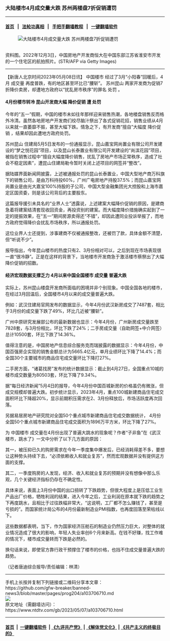 ### 大陆楼市4月成交量大跌 苏州两楼盘7折促销遭罚
------------------------

#### [首页](https://github.com/gfw-breaker/banned-news3/blob/master/README.md) &nbsp;&nbsp;|&nbsp;&nbsp; [法轮功真相](https://github.com/begood0513/basic/blob/master/README.md)  &nbsp;&nbsp;|&nbsp;&nbsp; [手把手翻墙教程](https://github.com/gfw-breaker/guides/wiki)  &nbsp;&nbsp;|&nbsp;&nbsp; [一键翻墙软件](https://github.com/gfw-breaker/nogfw/blob/master/README.md)  



<div><div class="featured_image">
 <figure>
  <img alt="大陆楼市4月成交量大跌 苏州两楼盘7折促销遭罚" src="https://i.ntdtv.com/assets/uploads/2023/05/id103706713-GettyImages-1245374727-crop-800x450-800x450.jpg"/>
 </figure><br/>
 <span class="caption">
  资料图。2022年12月3日，中国房地产开发商恒大在中国东部江苏省淮安市开发的一个住宅区的航拍照片。(STR/AFP via Getty Images)
 </span>
</div>
</div><hr/>


<div><div class="post_content" itemprop="articleBody">
 <p>
  【新唐人北京时间2023年05月08日讯】
  <ok href="https://www.ntdtv.com/gb/中国楼市.htm">
   中国楼市
  </ok>
  经过了3月“小阳春”回暖后，4月
  <ok href="https://www.ntdtv.com/gb/成交量.htm">
   成交量
  </ok>
  再度普跌，有的地区甚至环比已“腰斩”。
  <ok href="https://www.ntdtv.com/gb/苏州昆山.htm">
   苏州昆山
  </ok>
  两家开发商为促销7折降价卖房，却遭地方政府以“扰乱房市秩序”的罪名
  <ok href="https://www.ntdtv.com/gb/处罚.htm">
   处罚
  </ok>
  。
 </p>
 <h4>
  4月份楼市转冷 昆山开发商大幅
  <ok href="https://www.ntdtv.com/gb/降价促销.htm">
   降价促销
  </ok>
  遭
  <ok href="https://www.ntdtv.com/gb/处罚.htm">
   处罚
  </ok>
 </h4>
 <p>
  今年的“五一”假期，中国的楼市未如往年那样迎来销售热潮，各地楼盘销售反而格外冷清。虽然各地房地产开发商们绞尽脑汁祭出了各式促销花招，销售业绩从4月以来就一直萎靡不振，甚至大幅下跌。情急之下，有开发商“擅自”大幅度
  <ok href="https://www.ntdtv.com/gb/降价促销.htm">
   降价促销
  </ok>
  ，结果却因此遭地方政府处罚。
 </p>
 <p>
  <ok href="https://www.ntdtv.com/gb/苏州昆山.htm">
   苏州昆山
  </ok>
  住建局5月5日发布的一份通报显示，昆山嘉宝网尚置业有限公司开发建设的“梦之悦花园”项目，以及昆山长泰置业有限公司开发建设的“尚滨花园”项目，被指在销售过程中“擅自大幅度降价销售，扰乱了房地产市场正常秩序，造成了社会不稳定因素”，遭昆山住建局勒令暂时关闭上述项目的网签并“整改”。
 </p>
 <p>
  据陆媒界面新闻网披露，上述被通报处罚的昆山长泰置业，中国大型地产商万科旗下的销售公司，是由万科持投60%，广州广电房地产持股37.5%；而昆山嘉宝网尚置业是由光大嘉宝100%持股的子公司，中国大型金融集团光大控股和上海市嘉定区国资委，则是该公司背后的主要股东。
 </p>
 <p>
  这篇报导援引未具名的“业界人士”透露说，上述建案大幅降价促销的原因，是建商急着将建案结清套现收回资金，再投资别的建案。而大幅度降价措施确实起到了一定的提振效果，在“五一”期间房源卖得还“不错”，却因此遭同业投诉举报了，而地方政府觉得降价会扰乱市场秩序，所以通报处罚。
 </p>
 <p>
  这位业界人士还提到，涉事建商不仅被通报整改，还被罚了款，具体金额不清楚，但“听说不少”。
 </p>
 <p>
  报导指出，今年昆山楼市的热度只有2、3月份相对可以，之后到现在市场表现很一直“很冷静”。正是在这样的背景下，当地楼市开发商急于激活楼市蔡祭出了大幅降价促销的招数。
 </p>
 <h4>
  经济宏观数据支撑乏力 4月以来中国全国楼市
  <ok href="https://www.ntdtv.com/gb/成交量.htm">
   成交量
  </ok>
  普遍大跌
 </h4>
 <p>
  实际上，苏州昆山楼盘开发商所面临的困境并非个别现象。中国全国各地的楼市，在经过3月回温后，全国楼市4月以来的成交量普遍大跌。
 </p>
 <p>
  例如：武汉住建局官网发布的数据显示，今年4月份武汉新房成交了7487套，相比于3月份的成交量下跌了49%，环比几近被“腰斩”。
 </p>
 <p>
  广州中原研究发展部公布的最新数据也显示：今年4月份，广州新房成交量跌至7828套，与3月份相比，环比下跌了24%；二手房成交量（自助网签+中介网签）总计10500套，环比下跌了14.36%。
 </p>
 <p>
  值得注意的是，中国房地产信息综合服务克而瑞披露的数据显示：今年4月份，中国百强房企实现的销售金额总计为5665.4亿元，单月业绩环比下降了14.4%；而全国30个主要城市的商品住宅成交量环比下降打27%。
 </p>
 <p>
  二手房方面，“诸葛找房”发布的统计数据显示：截止到4月27日，全国重点10城的楼市成交数量为80503套，环比下降了9.34%。
 </p>
 <p>
  据“每日经济新闻”5月4日的报导，今年4月份中国百城新房的价格虽仍有微涨，但成交规模却普遍大跌。初步统计显示，2023年4月，重点100城新建商品住宅成交面积环比下降超20%，显示前期积压需求在2、3月份释放后，市场活跃度再次回落。
 </p>
 <p>
  另据易居房地产研究院对全国50个重点城市新建商品住宅成交数据统计， 4月份全国50个重点城市新建商品住宅成交面积为1896万平方米，环比下降了27%。
 </p>
 <p>
  为
  <ok href="https://www.ntdtv.com/gb/中国楼市.htm">
   中国楼市
  </ok>
  成交量在4月份出现了普遍大跳水的现象呢？作者“子非鱼”在《武汉楼市，跳水了》一文中分析了以下几方面的原因：
 </p>
 <p>
  其一，被压抑已久的购房需求在今年一季度集中爆发后，已经消耗得差不多，要想让这种势头持续下去，“必须依赖收入和就业复苏”，然而宏观数据并没有提供这方面的支撑。
 </p>
 <p>
  其二，一季度购房的人发现，经济、收入和就业复苏的预期并没有想像中那么乐观，几个关键经济指标仍存在不确定性。
 </p>
 <p>
  具体来说，表面上3月份中国的出口扭转了下跌趋势，但很大程度上是压低工业生产品出厂价格，牺牲利润的结果，进入今年之后，工业利润在原本就下跌的趋势之下再度跳水，且相比于过往跌幅非常大，“这说明，工厂都不怎么赚钱了，甚至是亏损的”。而国家统计局公布的4月份最新制造业PMI指数，也再度回落至荣枯线以下。
 </p>
 <p>
  这些数据都表明，当下，作为国家经济压舱石的制造业仍然压力巨大，对整体的就业情况造成了很大的影响，年轻人失业率创6个月来新高。在钱不好赚，找工作难的情况下，楼市成交量转而下跌是必然的。
 </p>
 <p>
  换句话来说，即使官方靠行政干预撑住了楼市的价格，也挡不住成交量普遍大跌的趋势。
 </p>
 <p>
  （记者唐迪综合报导/责任编辑：林清）
 </p>
 <div class="single_ad">
 </div>
</div>
</div>
<hr/>
手机上长按并复制下列链接或二维码分享本文章：<br/>
https://github.com/gfw-breaker/banned-news3/blob/master/pages/prog204/a103706710.md <br/>
<a href='https://github.com/gfw-breaker/banned-news3/blob/master/pages/prog204/a103706710.md'><img src='https://github.com/gfw-breaker/banned-news3/blob/master/pages/prog204/a103706710.md.png'/></a> <br/>
原文地址（需翻墙访问）：https://www.ntdtv.com/gb/2023/05/07/a103706710.html


------------------------
#### [首页](https://github.com/gfw-breaker/banned-news3/blob/master/README.md) &nbsp;|&nbsp; [一键翻墙软件](https://github.com/gfw-breaker/nogfw/blob/master/README.md) &nbsp;| [《九评共产党》](https://github.com/gfw-breaker/9ping.md/blob/master/README.md#九评之一评共产党是什么) | [《解体党文化》](https://github.com/gfw-breaker/jtdwh.md/blob/master/README.md) | [《共产主义的终极目的》](https://github.com/gfw-breaker/gczydzjmd.md/blob/master/README.md)


<img src='http://gfw-breaker.win/banned-news3/pages/prog204/a103706710.md' width='0px' height='0px'/>